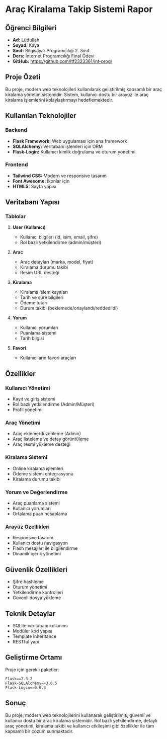 # Araç Kiralama Takip Sistemi Rapor

## Öğrenci Bilgileri
- **Ad:** Lütfullah
- **Soyad:** Kaya
- **Sınıf:** Bilgisayar Programcılığı 2. Sınıf
- **Ders:** İnternet Programcılığı Final Ödevi
- **GitHub:** https://github.com/ltf2323361/int-prog/

## Proje Özeti
Bu proje, modern web teknolojileri kullanılarak geliştirilmiş kapsamlı bir araç kiralama yönetim sistemidir. Sistem, kullanıcı dostu bir arayüz ile araç kiralama işlemlerini kolaylaştırmayı hedeflemektedir.

## Kullanılan Teknolojiler

### Backend
- **Flask Framework:** Web uygulaması için ana framework
- **SQLAlchemy:** Veritabanı işlemleri için ORM
- **Flask-Login:** Kullanıcı kimlik doğrulama ve oturum yönetimi

### Frontend
- **Tailwind CSS:** Modern ve responsive tasarım
- **Font Awesome:** İkonlar için
- **HTML5:** Sayfa yapısı

## Veritabanı Yapısı

### Tablolar
1. **User (Kullanıcı)**
   - Kullanıcı bilgileri (id, isim, email, şifre)
   - Rol bazlı yetkilendirme (admin/müşteri)

2. **Arac**
   - Araç detayları (marka, model, fiyat)
   - Kiralama durumu takibi
   - Resim URL desteği

3. **Kiralama**
   - Kiralama işlem kayıtları
   - Tarih ve süre bilgileri
   - Ödeme tutarı
   - Durum takibi (beklemede/onaylandı/reddedildi)

4. **Yorum**
   - Kullanıcı yorumları
   - Puanlama sistemi
   - Tarih bilgisi

5. **Favori**
   - Kullanıcıların favori araçları

## Özellikler

### Kullanıcı Yönetimi
- Kayıt ve giriş sistemi
- Rol bazlı yetkilendirme (Admin/Müşteri)
- Profil yönetimi

### Araç Yönetimi
- Araç ekleme/düzenleme (Admin)
- Araç listeleme ve detay görüntüleme
- Araç resmi yükleme desteği

### Kiralama Sistemi
- Online kiralama işlemleri
- Ödeme sistemi entegrasyonu
- Kiralama durumu takibi

### Yorum ve Değerlendirme
- Araç puanlama sistemi
- Kullanıcı yorumları
- Ortalama puan hesaplama

### Arayüz Özellikleri
- Responsive tasarım
- Kullanıcı dostu navigasyon
- Flash mesajları ile bilgilendirme
- Dinamik içerik yönetimi

## Güvenlik Özellikleri
- Şifre hashleme
- Oturum yönetimi
- Yetkilendirme kontrolleri
- Güvenli dosya yükleme

## Teknik Detaylar
- SQLite veritabanı kullanımı
- Modüler kod yapısı
- Template inheritance
- RESTful yapı

## Geliştirme Ortamı
Proje için gerekli paketler:
```
Flask==2.3.2
Flask-SQLAlchemy==3.0.5
Flask-Login==0.6.3
```

## Sonuç
Bu proje, modern web teknolojilerini kullanarak geliştirilmiş, güvenli ve kullanıcı dostu bir araç kiralama sistemidir. Rol bazlı yetkilendirme, detaylı araç yönetimi, kiralama takibi ve kullanıcı etkileşimi gibi özellikler ile tam kapsamlı bir çözüm sunmaktadır.